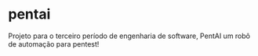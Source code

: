 # pentai
Projeto para o terceiro período de engenharia de software, PentAI um robô de automação para pentest!
